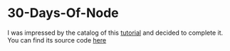 # 30-Days-Of-Node
I was impressed by the catalog of this [tutorial](https://www.nodejsera.com/30-days-of-node.html) and decided to complete it.
You can find its source code [here](https://github.com/nodejsera/30daysofnode)
